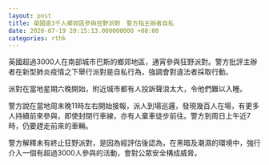 ```yaml
---
layout: post
title: 英國逾3千人鄉郊區參與狂野派對　警方指主辦者自私
date: 2020-07-19 20:15:13.000000000 +08:00
categories: rthk
---
```


英國超過3000人在南部城市巴斯的鄉郊地區，通宵參與狂野派對。警方批評主辦者在新型肺炎疫情之下舉行派對是自私行為，強調會對違法者採取行動。

派對在當地星期六晚開始，附近城市都有人投訴聲浪太大，令他們難以入睡。

警方說在當地周末晚11時左右開始接報，派人到場巡邏，發現幾百人在場，有更多人持續前來參與，即使封閉行車線，亦有人棄車徒步前往。警方到周日上午近7時，仍要趕走前來的車輛。

警方解釋未有終止狂野派對，是因為經評估後認為，在黑暗及潮濕的環境中，強行介入一個有超過3000人參與的活動，會對公眾安全構成威脅。
